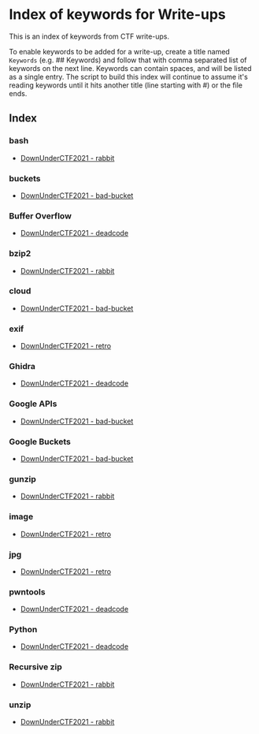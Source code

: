# Index of keywords for Write-ups
This is an index of keywords from CTF write-ups.

To enable keywords to be added for a write-up, create a title named `Keywords` (e.g. ## Keywords) and follow that with comma separated list of keywords on the next line. Keywords can contain spaces, and will be listed as a single entry. The script to build this index will continue to assume it's reading keywords until it hits another title (line starting with #) or the file ends.

## Index
### bash
* [DownUnderCTF2021 - rabbit](./DownUnderCTF2021/rabbit.md)
### buckets
* [DownUnderCTF2021 - bad-bucket](./DownUnderCTF2021/bad-bucket.md)
### Buffer Overflow
* [DownUnderCTF2021 - deadcode](./DownUnderCTF2021/deadcode.md)
### bzip2
* [DownUnderCTF2021 - rabbit](./DownUnderCTF2021/rabbit.md)
### cloud
* [DownUnderCTF2021 - bad-bucket](./DownUnderCTF2021/bad-bucket.md)
### exif
* [DownUnderCTF2021 - retro](./DownUnderCTF2021/retro.md)
### Ghidra
* [DownUnderCTF2021 - deadcode](./DownUnderCTF2021/deadcode.md)
### Google APIs
* [DownUnderCTF2021 - bad-bucket](./DownUnderCTF2021/bad-bucket.md)
### Google Buckets
* [DownUnderCTF2021 - bad-bucket](./DownUnderCTF2021/bad-bucket.md)
### gunzip
* [DownUnderCTF2021 - rabbit](./DownUnderCTF2021/rabbit.md)
### image
* [DownUnderCTF2021 - retro](./DownUnderCTF2021/retro.md)
### jpg
* [DownUnderCTF2021 - retro](./DownUnderCTF2021/retro.md)
### pwntools
* [DownUnderCTF2021 - deadcode](./DownUnderCTF2021/deadcode.md)
### Python
* [DownUnderCTF2021 - deadcode](./DownUnderCTF2021/deadcode.md)
### Recursive zip
* [DownUnderCTF2021 - rabbit](./DownUnderCTF2021/rabbit.md)
### unzip
* [DownUnderCTF2021 - rabbit](./DownUnderCTF2021/rabbit.md)

